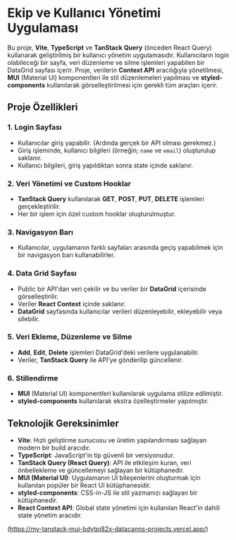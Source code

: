 # Ekip ve Kullanıcı Yönetimi Uygulaması

Bu proje, **Vite**, **TypeScript** ve **TanStack Query** (önceden React Query) kullanarak geliştirilmiş bir kullanıcı yönetim uygulamasıdır. Kullanıcıların login olabileceği bir sayfa, veri düzenleme ve silme işlemleri yapabilen bir DataGrid sayfası içerir. Proje, verilerin **Context API** aracılığıyla yönetilmesi, **MUI** (Material UI) komponentleri ile stil düzenlemeleri yapılması ve **styled-components** kullanılarak görselleştirilmesi için gerekli tüm araçları içerir.

## Proje Özellikleri

### 1. **Login Sayfası**
- Kullanıcılar giriş yapabilir. (Ardında gerçek bir API olması gerekmez.)
- Giriş işleminde, kullanıcı bilgileri (örneğin; `name` ve `email`) oluşturulup saklanır.
- Kullanıcı bilgileri, giriş yapıldıktan sonra state içinde saklanır.

### 2. **Veri Yönetimi ve Custom Hooklar**
- **TanStack Query** kullanılarak **GET**, **POST**, **PUT**, **DELETE** işlemleri gerçekleştirilir.
- Her bir işlem için özel custom hooklar oluşturulmuştur.

### 3. **Navigasyon Barı**
- Kullanıcılar, uygulamanın farklı sayfaları arasında geçiş yapabilmek için bir navigasyon barı kullanabilirler.

### 4. **Data Grid Sayfası**
- Public bir API'dan veri çekilir ve bu veriler bir **DataGrid** içerisinde görselleştirilir.
- Veriler **React Context** içinde saklanır.
- **DataGrid** sayfasında kullanıcılar verileri düzenleyebilir, ekleyebilir veya silebilir.

### 5. **Veri Ekleme, Düzenleme ve Silme**
- **Add**, **Edit**, **Delete** işlemleri DataGrid'deki verilere uygulanabilir.
- Veriler, **TanStack Query** ile API'ye gönderilip güncellenir.

### 6. **Stillendirme**
- **MUI** (Material UI) komponentleri kullanılarak uygulama stilize edilmiştir.
- **styled-components** kullanılarak ekstra özelleştirmeler yapılmıştır.

## Teknolojik Gereksinimler

- **Vite**: Hızlı geliştirme sunucusu ve üretim yapılandırması sağlayan modern bir build aracıdır.
- **TypeScript**: JavaScript'in tip güvenli bir versiyonudur.
- **TanStack Query (React Query)**: API ile etkileşim kuran, veri önbellekleme ve güncellemeyi sağlayan bir kütüphanedir.
- **MUI (Material UI)**: Uygulamanın UI bileşenlerini oluşturmak için kullanılan popüler bir React UI kütüphanesidir.
- **styled-components**: CSS-in-JS ile stil yazmanızı sağlayan bir kütüphanedir.
- **React Context API**: Global state yönetimi için kullanılan React'in dahili state yönetim aracıdır.

(https://my-tanstack-mui-bdytpi82x-datacanns-projects.vercel.app/)
